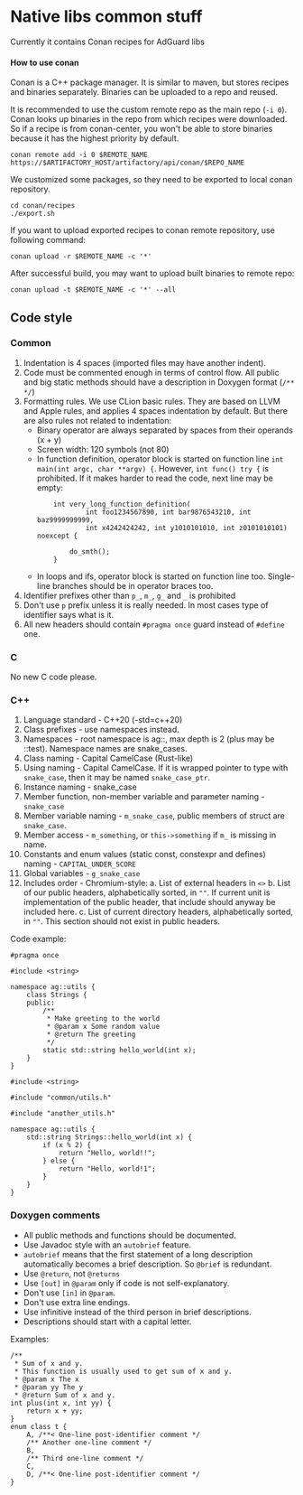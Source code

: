 # Native libs common stuff

Currently it contains Conan recipes for AdGuard libs

#### How to use conan

Conan is a C++ package manager. It is similar to maven, but stores recipes and binaries separately.
Binaries can be uploaded to a repo and reused.

It is recommended to use the custom remote repo as the main repo (`-i 0`).
Conan looks up binaries in the repo from which recipes were downloaded.
So if a recipe is from conan-center, you won't be able to store binaries because it has
the highest priority by default.

```
conan remote add -i 0 $REMOTE_NAME https://$ARTIFACTORY_HOST/artifactory/api/conan/$REPO_NAME
```

We customized some packages, so they need to be exported to local conan repository.

```
cd conan/recipes
./export.sh
```

If you want to upload exported recipes to conan remote repository, use following command:

```
conan upload -r $REMOTE_NAME -c '*'
```

After successful build, you may want to upload built binaries to remote repo:
```
conan upload -t $REMOTE_NAME -c '*' --all
```

## Code style

### Common

1. Indentation is 4 spaces (imported files may have another indent).
2. Code must be commented enough in terms of control flow. All public and big static methods should have a description in Doxygen format (`/** */`)
3. Formatting rules. We use CLion basic rules. They are based on LLVM and Apple rules, and applies 4 spaces indentation by default. 
   But there are also rules not related to indentation:
    - Binary operator are always separated by spaces from their operands (x + y)
    - Screen width: 120 symbols (not 80)
    - In function definition, operator block is started on function line `int main(int argc, char **argv) {`.
      However, `int func() try {` is prohibited.
      If it makes harder to read the code, next line may be empty:
      ```
          int very_long_function_definition(
                  int foo1234567890, int bar9876543210, int baz9999999999, 
                  int x4242424242, int y1010101010, int z0101010101) noexcept {

              do_smth();
          }
      ```     
    - In loops and ifs, operator block is started on function line too. Single-line branches should be in operator braces too.
4. Identifier prefixes other than `p_`, `m_`, `g_` and `_` is prohibited
5. Don't use `p` prefix unless it is really needed. In most cases type of identifier says what is it.
6. All new headers should contain `#pragma once` guard instead of `#define` one.

### C

No new C code please.

### C++
1. Language standard - C++20 (-std=c++20)
2. Class prefixes - use namespaces instead.
3. Namespaces - root namespace is ag::, max depth is 2 (plus may be ::test).
   Namespace names are snake_cases.
4. Class naming - Capital CamelCase (Rust-like)
5. Using naming - Capital CamelCase.
   If it is wrapped pointer to type with `snake_case`, then it may be named `snake_case_ptr`.
6. Instance naming - snake_case
7. Member function, non-member variable and parameter naming - `snake_case`
8. Member variable naming - `m_snake_case`, public members of struct are `snake_case`.
9. Member access - `m_something`, or `this->something` if `m_` is missing in name.
10. Constants and enum values (static const, constexpr and defines) naming - `CAPITAL_UNDER_SCORE`
11. Global variables - `g_snake_case`
12. Includes order - Chromium-style:
    a. List of external headers in `<>`
    b. List of our public headers, alphabetically sorted, in `""`.
       If current unit is implementation of the public header, that include should anyway be included here.
    c. List of current directory headers, alphabetically sorted, in `""`.
       This section should not exist in public headers.

Code example:

```
#pragma once

#include <string>

namespace ag::utils {
    class Strings {
    public:
        /**
         * Make greeting to the world
         * @param x Some random value
         * @return The greeting
         */
        static std::string hello_world(int x);
    }
}

```

```
#include <string>

#include "common/utils.h"

#include "another_utils.h"

namespace ag::utils {
    std::string Strings::hello_world(int x) {
        if (x % 2) {
            return "Hello, world!!";
        } else {
            return "Hello, world!1";
        }
    }
}
```

### Doxygen comments
- All public methods and functions should be documented.
- Use Javadoc style with an `autobrief` feature.
- `autobrief` means that the first statement of a long description automatically becomes a brief description.
  So `@brief` is redundant.
- Use `@return`, not `@returns`
- Use `[out]` in `@param` only if code is not self-explanatory.
- Don't use `[in]` in `@param`.
- Don't use extra line endings.
- Use infinitive instead of the third person in brief descriptions.
- Descriptions should start with a capital letter.

Examples:
```
/**
 * Sum of x and y.
 * This function is usually used to get sum of x and y.
 * @param x The x
 * @param yy The y
 * @return Sum of x and y.
int plus(int x, int yy) {
    return x + yy;
}
enum class t {
    A, /**< One-line post-identifier comment */
    /** Another one-line comment */
    B,
    /** Third one-line comment */
    C,
    D, /**< One-line post-identifier comment */
}
```

